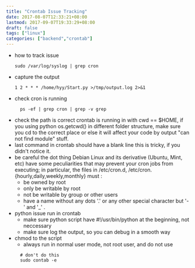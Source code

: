 ```yaml
---
title: "Crontab Issue Tracking"
date: 2017-08-07T12:33:21+08:00
lastmod: 2017-09-07T19:33:29+08:00
draft: false
tags: ["linux"]
categories: ["backend","crontab"]
---
```


* how to track issue
  ```shell
  sudo /var/log/syslog | grep cron
  ```
* capture the output
  ```shell
  1 2 * * * /home/hyy/Start.py >/tmp/output.log 2>&1
  ```
* check cron is running
  ```shell
    ps -ef | grep cron | grep -v grep
  ```
* check the path is correct
  crontab  is running in with cwd == $HOME, if you using python os.getcwd() in different folder structure, make sure you cd to the correct place or else it will affect your code by output "can not find module" stuff.
* last command in crontab should have a blank line
  this is tricky, if you didn't notice it.
* be careful the dot thing
  Debian Linux and its derivative (Ubuntu, Mint, etc) have some peculiarities that may prevent your cron jobs from executing; in particular, the files in /etc/cron.d, /etc/cron.{hourly,daily,weekly,monthly} must :
    * be owned by root
    * only be writable by root
    * not be writable by group or other users
    * have a name without any dots '.' or any other special character but '-' and '_' .
* python issue run in crontab
  * make sure python script have #!/usr/bin/python at the beginning, not neccessary
  * make sure log the output, so you can debug in a smooth way
* chmod to the script
  * always run in normal user mode, not root user, and do not use 
  ```shell
    # don't do this
    sudo contab -e  
  ```